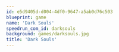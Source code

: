 ```yaml
---
id: e5d9405d-d004-4df0-9647-a5ab0d76c503
blueprint: game
name: 'Dark Souls'
speedrun_com_id: darksouls
background: games/darksouls.jpg
title: 'Dark Souls'
---
```

